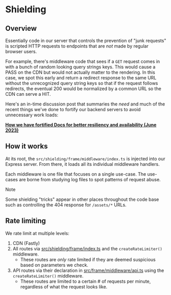 # Shielding

## Overview

Essentially code in our server that controls the prevention of "junk requests" is scripted HTTP requests to endpoints that are _not_ made by regular browser users.

For example, there's middleware code that sees if a `GET` request
comes in with a bunch of random looking query strings keys. This would cause a PASS on the CDN but would not actually matter to the rendering. In this
case, we spot this early and return a redirect response to the same URL
without the unrecognized query string keys so that if the request follows
redirects, the eventual 200 would be normalized by a common URL so the CDN
can serve a HIT.

Here's an in-time discussion post that summaries the _need_ and much of the
recent things we've done to fortify our backend servers to avoid unnecessary
work loads:

**[How we have fortified Docs for better resiliency and availability (June 2023)](https://github.com/github/docs-engineering/discussions/3262)**

## How it works

At its root, the `src/shielding/frame/middleware/index.ts` is injected into our
Express server. From there, it loads all its individual middleware handlers.

Each middleware is one file that focuses on a single use-case. The
use-cases are borne from studying log files to
spot patterns of request abuse.

> [!NOTE]
> Some shielding "tricks" appear in other places throughout the code
> base such as controlling the 404 response for `/assets/*` URLs.

## Rate limiting

We rate limit at multiple levels:

1. CDN (Fastly)
2. All routes via [src/shielding/frame/index.ts](./middleware/index.ts) and the `createRateLimiter()` middleware.
   - These routes are _only_ rate limited if they are deemed suspicious based on parameters we check.
3. API routes via their declaration in [src/frame/middleware/api.ts](../frame/middleware/api.ts) using the `createRateLimiter()` middleware.
   - These routes are limited to a certain # of requests per minute, regardless of what the request looks like.
